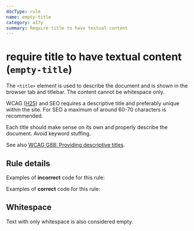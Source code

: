 ```yaml
---
docType: rule
name: empty-title
category: a17y
summary: Require title to have textual content
---
```


# require title to have textual content (`empty-title`)

The `<title>` element is used to describe the document and is shown in the
browser tab and titlebar. The content cannot be whitespace only.

WCAG ([H25][wcag-h25]) and SEO requires a descriptive title and preferably
unique within the site. For SEO a maximum of around 60-70 characters is
recommended.

Each title should make sense on its own and properly describe the
document. Avoid keyword stuffing.

See also [WCAG G88: Providing descriptive titles][wcag-g88].

[wcag-h25]: https://www.w3.org/WAI/WCAG21/Techniques/html/H25
[wcag-g88]: https://www.w3.org/WAI/WCAG21/Techniques/general/G88

## Rule details

Examples of **incorrect** code for this rule:

<validate name="incorrect" rules="empty-title">
    <head>
        <title></title>
    </head>
</validate>

Examples of **correct** code for this rule:

<validate name="correct" rules="empty-title">
    <head>
        <title>Lorem ipsum</title>
    </head>
</validate>

## Whitespace

Text with only whitespace is also considered empty.

<validate name="whitespace" rules="empty-title">
    <head>
        <title> </title>
    </head>
</validate>
